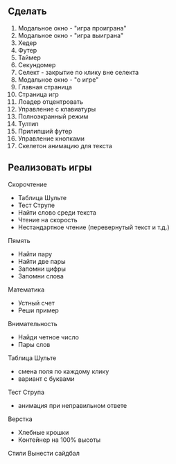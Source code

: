 ## Сделать
1. Модальное окно - "игра проиграна"
2. Модальное окно - "игра выиграна"
3. Хедер
4. Футер
5. Таймер
6. Секундомер
7. Селект - закрытие по клику вне селекта
8. Модальное окно - "о игре"
9. Главная страница
10. Страница игр
11. Лоадер отцентровать
12. Управление с клавиатуры
13. Полноэкранный режим
14. Тултип
15. Прилипший футер
16. Управление кнопками
17. Скелетон анимацию для текста


## Реализовать игры

Скорочтение
- Таблица Шульте
- Тест Струпе
- Найти слово среди текста
- Чтение на скорость
- Нестандартное чтение (перевернутый текст и т.д.)

Пямять
- Найти пару
- Найти две пары
- Запомни цифры
- Запомни слова

Математика
- Устный счет
- Реши пример

Внимательность
- Найди четное число
- Пары слов

Таблица Шульте
- смена поля по каждому клику
- вариант с буквами

Тест Струпа
- анимация при неправильном ответе

Верстка
- Хлебные крошки
- Контейнер на 100% высоты

Стили
Вынести сайдбал
